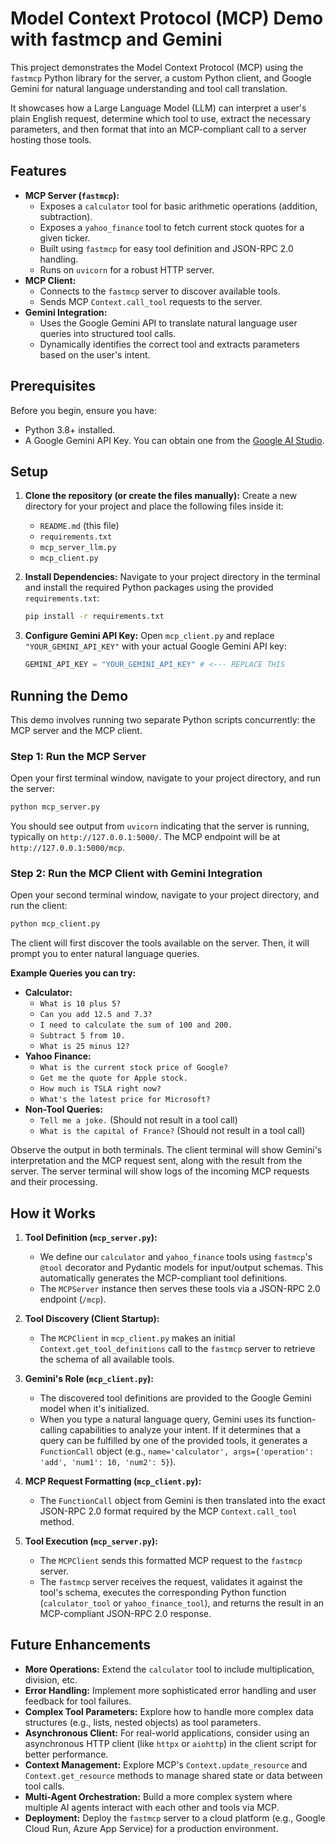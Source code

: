 
# Model Context Protocol (MCP) Demo with fastmcp and Gemini

This project demonstrates the Model Context Protocol (MCP) using the `fastmcp` Python library for the server, a custom Python client, and Google Gemini for natural language understanding and tool call translation.

It showcases how a Large Language Model (LLM) can interpret a user's plain English request, determine which tool to use, extract the necessary parameters, and then format that into an MCP-compliant call to a server hosting those tools.

## Features

* **MCP Server (`fastmcp`):**
    * Exposes a `calculator` tool for basic arithmetic operations (addition, subtraction).
    * Exposes a `yahoo_finance` tool to fetch current stock quotes for a given ticker.
    * Built using `fastmcp` for easy tool definition and JSON-RPC 2.0 handling.
    * Runs on `uvicorn` for a robust HTTP server.
* **MCP Client:**
    * Connects to the `fastmcp` server to discover available tools.
    * Sends MCP `Context.call_tool` requests to the server.
* **Gemini Integration:**
    * Uses the Google Gemini API to translate natural language user queries into structured tool calls.
    * Dynamically identifies the correct tool and extracts parameters based on the user's intent.

## Prerequisites

Before you begin, ensure you have:

* Python 3.8+ installed.
* A Google Gemini API Key. You can obtain one from the [Google AI Studio](https://aistudio.google.com/app/apikey).

## Setup

1.  **Clone the repository (or create the files manually):**
    Create a new directory for your project and place the following files inside it:
    * `README.md` (this file)
    * `requirements.txt`
    * `mcp_server_llm.py`
    * `mcp_client.py`

2.  **Install Dependencies:**
    Navigate to your project directory in the terminal and install the required Python packages using the provided `requirements.txt`:

    ```bash
    pip install -r requirements.txt
    ```

3.  **Configure Gemini API Key:**
    Open `mcp_client.py` and replace `"YOUR_GEMINI_API_KEY"` with your actual Google Gemini API key:

    ```python
    GEMINI_API_KEY = "YOUR_GEMINI_API_KEY" # <--- REPLACE THIS
    ```

## Running the Demo

This demo involves running two separate Python scripts concurrently: the MCP server and the MCP client.

### Step 1: Run the MCP Server

Open your first terminal window, navigate to your project directory, and run the server:

```bash
python mcp_server.py
```

You should see output from `uvicorn` indicating that the server is running, typically on `http://127.0.0.1:5000/`. The MCP endpoint will be at `http://127.0.0.1:5000/mcp`.

### Step 2: Run the MCP Client with Gemini Integration

Open your second terminal window, navigate to your project directory, and run the client:

```bash
python mcp_client.py
```

The client will first discover the tools available on the server. Then, it will prompt you to enter natural language queries.

**Example Queries you can try:**

* **Calculator:**
    * `What is 10 plus 5?`
    * `Can you add 12.5 and 7.3?`
    * `I need to calculate the sum of 100 and 200.`
    * `Subtract 5 from 10.`
    * `What is 25 minus 12?`
* **Yahoo Finance:**
    * `What is the current stock price of Google?`
    * `Get me the quote for Apple stock.`
    * `How much is TSLA right now?`
    * `What's the latest price for Microsoft?`
* **Non-Tool Queries:**
    * `Tell me a joke.` (Should not result in a tool call)
    * `What is the capital of France?` (Should not result in a tool call)

Observe the output in both terminals. The client terminal will show Gemini's interpretation and the MCP request sent, along with the result from the server. The server terminal will show logs of the incoming MCP requests and their processing.

## How it Works

1.  **Tool Definition (`mcp_server.py`):**
    * We define our `calculator` and `yahoo_finance` tools using `fastmcp`'s `@tool` decorator and Pydantic models for input/output schemas. This automatically generates the MCP-compliant tool definitions.
    * The `MCPServer` instance then serves these tools via a JSON-RPC 2.0 endpoint (`/mcp`).

2.  **Tool Discovery (Client Startup):**
    * The `MCPClient` in `mcp_client.py` makes an initial `Context.get_tool_definitions` call to the `fastmcp` server to retrieve the schema of all available tools.

3.  **Gemini's Role (`mcp_client.py`):**
    * The discovered tool definitions are provided to the Google Gemini model when it's initialized.
    * When you type a natural language query, Gemini uses its function-calling capabilities to analyze your intent. If it determines that a query can be fulfilled by one of the provided tools, it generates a `FunctionCall` object (e.g., `name='calculator', args={'operation': 'add', 'num1': 10, 'num2': 5}`).

4.  **MCP Request Formatting (`mcp_client.py`):**
    * The `FunctionCall` object from Gemini is then translated into the exact JSON-RPC 2.0 format required by the MCP `Context.call_tool` method.

5.  **Tool Execution (`mcp_server.py`):**
    * The `MCPClient` sends this formatted MCP request to the `fastmcp` server.
    * The `fastmcp` server receives the request, validates it against the tool's schema, executes the corresponding Python function (`calculator_tool` or `yahoo_finance_tool`), and returns the result in an MCP-compliant JSON-RPC 2.0 response.

## Future Enhancements

* **More Operations:** Extend the `calculator` tool to include multiplication, division, etc.
* **Error Handling:** Implement more sophisticated error handling and user feedback for tool failures.
* **Complex Tool Parameters:** Explore how to handle more complex data structures (e.g., lists, nested objects) as tool parameters.
* **Asynchronous Client:** For real-world applications, consider using an asynchronous HTTP client (like `httpx` or `aiohttp`) in the client script for better performance.
* **Context Management:** Explore MCP's `Context.update_resource` and `Context.get_resource` methods to manage shared state or data between tool calls.
* **Multi-Agent Orchestration:** Build a more complex system where multiple AI agents interact with each other and tools via MCP.
* **Deployment:** Deploy the `fastmcp` server to a cloud platform (e.g., Google Cloud Run, Azure App Service) for a production environment.
